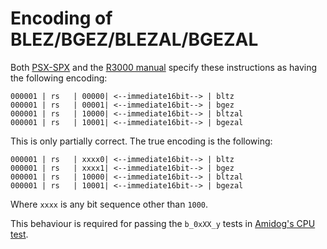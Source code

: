 # Encoding of BLEZ/BGEZ/BLEZAL/BGEZAL
Both [PSX-SPX](/references.md#PSX-SPX) and the [R3000 manual](/references.md#R3000-Manual) specify 
these instructions as having the following encoding:
```
000001 | rs   | 00000| <--immediate16bit--> | bltz
000001 | rs   | 00001| <--immediate16bit--> | bgez
000001 | rs   | 10000| <--immediate16bit--> | bltzal
000001 | rs   | 10001| <--immediate16bit--> | bgezal
```
This is only partially correct. The true encoding is the following:
```
000001 | rs   | xxxx0| <--immediate16bit--> | bltz
000001 | rs   | xxxx1| <--immediate16bit--> | bgez
000001 | rs   | 10000| <--immediate16bit--> | bltzal
000001 | rs   | 10001| <--immediate16bit--> | bgezal
```
Where `xxxx` is any bit sequence other than `1000`.

This behaviour is required for passing the `b_0xXX_y` tests in 
[Amidog's CPU test](/references.md#psxtest_cpu).
